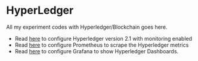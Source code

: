 # HyperLedger
All my experiment codes with Hyperledger/Blockchain goes here.

* Read [here](fabcar-with-monitoring/README.md) to configure Hyperledger version 2.1 with monitoring enabled 
* Read [here](prometheus/README.md) to configure Prometheus to scrape the Hyperledger metrics
* Read [here](grafana/README.md) to configure Grafana to show Hyperledger Dashboards.

